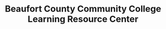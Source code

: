 ---
layout: repo
title: "Beaufort County Community College Learning Resource Center"
id: 5340
permalink: repos/5340/
---